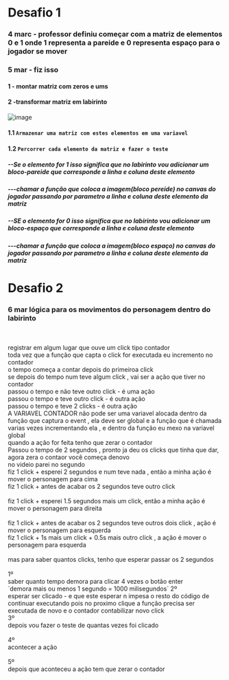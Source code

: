 # Desafio 1
### 4 marc - professor definiu começar com a matriz de elementos 0 e 1 onde 1 representa a pareide e 0 representa espaço para o jogador se mover
### 5 mar  - fiz isso
#### 1 - montar matriz com zeros e ums 
#### 2 -transformar matriz em labirinto
![image](https://github.com/ThiagoMassenoMaciel/From-The-Ashes.github.io/assets/107934374/97b78101-0721-4a35-b2ce-9cf5c97acd0d)
#### 1.1 `Armazenar uma matriz com estes elementos em uma variavel`
#### 1.2 `Percorrer cada elemento da matriz e fazer o teste`
##### --Se o elemento for 1 isso significa que no labirinto vou adicionar um bloco-pareide que corresponde a linha e coluna deste elemento
##### ---chamar a função que coloca a imagem(bloco pereide) no canvas do jogador passando por parametro a linha e coluna deste elemento da matriz
##### --SE o elemento for 0 isso significa que no labirinto vou adicionar um bloco-espaço que corresponde a linha e coluna deste elemento
##### ---chamar a função que coloca a imagem(bloco espaço) no canvas do jogador passando por parametro a linha e coluna deste elemento da matriz

# Desafio 2 
### 6 mar lógica para os movimentos do personagem dentro do labirinto<br/>
<br/>
<br/>
registrar em algum lugar que ouve um click tipo contador 

<br/>
toda vez que a função que capta o click for executada eu incremento no contador
<br/>
o tempo começa a contar depois do primeiroa click
<br/>
se depois do tempo num teve algum click , vai ser a ação que tiver no contador
<br/>
passou o tempo e não teve outro click - é uma ação
<br/>
passou o tempo e teve outro click - é outra ação
<br/>
passou o tempo e teve 2 clicks - é outra ação
<br/>
A VARIAVEL CONTADOR não pode ser uma variavel alocada dentro da função que captura o event , ela deve ser global e a função que é chamada varias vezes incrementando ela , e dentro da função eu mexo na variavel global
<br/>
quando a ação for feita tenho que zerar o contador
<br/>
Passou o tempo de 2 segundos , pronto ja deu os clicks que tinha que dar, agora zera o contaor você começa denovo
<br/>
no videio parei no segundo<br/>
fiz 1 click + esperei 2 segundos e num teve nada , então a minha ação é mover o personagem para cima<br/>
fiz 1 click + antes de acabar os 2 segundos teve outro click<br/>
<br/>
fiz 1 click + esperei 1.5 segundos  mais um click, então a minha ação é mover o personagem para direita<br/>
<br/>
fiz 1 click + antes de acabar os 2 segundos teve outros dois click , ação é mover o personagem para esquerda<br/>
fiz 1 click + 1s mais um click + 0.5s mais outro click , a ação é mover o personagem para esquerda<br/>
<br/>
mas para saber quantos clicks, tenho que esperar passar os 2 segundos<br/>
<br/>
1º <br/>
saber quanto tempo demora para clicar 4 vezes o botão enter<br/>
`demora mais ou menos 1 segundo = 1000 milisegundos`
2º<br/>
esperar ser clicado - e que este esperar n impesa o resto do código de continuar executando pois no proximo clique a função precisa ser executada de novo e o contador contabilizar novo click
<br/>
3º<br/>
depois vou fazer o teste de quantas vezes foi clicado<br/>
<br/>
4º <br/>
acontecer a ação<br/>
<br/>
5º<br/>
depois que aconteceu a ação tem que zerar o contador<br/>



